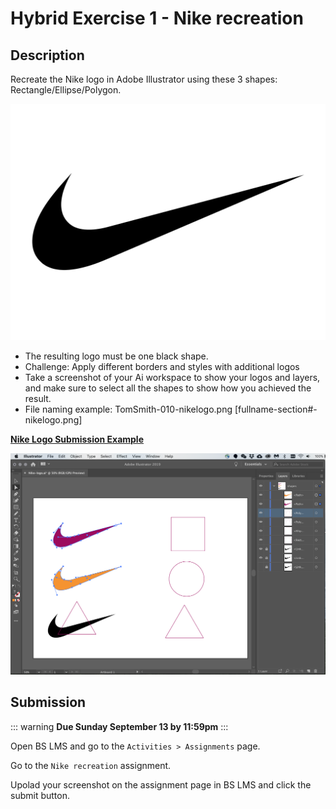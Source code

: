 # Hybrid Exercise 1 - Nike recreation

## Description

Recreate the Nike logo in Adobe Illustrator using these 3 shapes: Rectangle/Ellipse/Polygon.

<img src="../assets/nikelogo.png" alt="Nike Logo">

- The resulting logo must be one black shape. 
- Challenge: Apply different borders and styles with additional logos
- Take a screenshot of your Ai workspace to show your logos and layers, and make sure to select all the shapes to show how you achieved the result.
- File naming example: TomSmith-010-nikelogo.png [fullname-section#-nikelogo.png]

**[Nike Logo Submission Example](./assets/example-nikelogos.png)**

<img src="../assets/example-nikelogos.png" alt="Nike Logo Exercise Example">

## Submission

::: warning
**Due Sunday September 13 by 11:59pm**
:::

Open BS LMS and go to the `Activities > Assignments` page.

Go to the `Nike recreation` assignment.

Upolad your screenshot on the assignment page in BS LMS and click the submit button.
